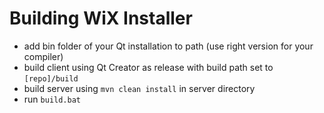 # Building WiX Installer

- add bin folder of your Qt installation to path (use right version for your compiler)
- build client using Qt Creator as release with build path set to `[repo]/build`
- build server using `mvn clean install` in server directory
- run `build.bat`
